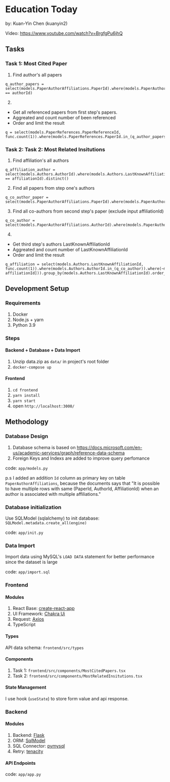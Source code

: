 # Education Today

by: Kuan-Yin Chen (kuanyin2)

Video: https://www.youtube.com/watch?v=BrgfgPu6jhQ

## Tasks 

### Task 1: Most Cited Paper

1. Find author's all papers 
```
q_author_papers = select(models.PaperAuthorAffiliations.PaperId).where(models.PaperAuthorAffiliations.AuthorId == authorId)
```


2. 
- Get all referenced papers from first step's papers.
- Aggreated and count number of been referenced 
- Order and limit the result
```
q = select(models.PaperReferences.PaperReferenceId, func.count(1)).where(models.PaperReferences.PaperId.in_(q_author_papers)).group_by(models.PaperReferences.PaperReferenceId).order_by(func.count(1).desc()).limit(limit)
```

### Task 2: Task 2: Most Related Insitutions

1. Find affiliation's all authors
```
q_affiliation_author = select(models.Authors.AuthorId).where(models.Authors.LastKnownAffiliationId == affiliationId).distinct()
```

2. Find all papers from step one's authors
```
q_co_author_paper = select(models.PaperAuthorAffiliations.PaperId).where(models.PaperAuthorAffiliations.AuthorId.in_(q_affiliation_author)).distinct()
```

3. Find all co-authors from second step's paper (exclude input affiliationId)
```
q_co_author = select(models.PaperAuthorAffiliations.AuthorId).where(models.PaperAuthorAffiliations.PaperId.in_(q_co_author_paper)).where(~models.PaperAuthorAffiliations.AffiliationId.in_([affiliationId])).distinct()
```

4. 
- Get third step's authors LastKnownAffiliationId
- Aggreated and count number of LastKnownAffiliationId
- Order and limit the result
```
q_affiliation = select(models.Authors.LastKnownAffiliationId, func.count(1)).where(models.Authors.AuthorId.in_(q_co_author)).where(~models.Authors.LastKnownAffiliationId.in_([0, affiliationId])).group_by(models.Authors.LastKnownAffiliationId).order_by(func.count(1).desc()).limit(limit)
```

## Development Setup

### Requirements

1. Docker
2. Node.js + yarn
3. Python 3.9

### Steps

#### Backend + Database + Data Import

1. Unzip data.zip as `data/` in project's root folder
2. `docker-compose up`

#### Frontend

1. `cd frontend`
2. `yarn install`
3. `yarn start`
4. open `http://localhost:3000/`

## Methodology

### Database Design

1. Database schema is based on https://docs.microsoft.com/en-us/academic-services/graph/reference-data-schema
2. Foreign Keys and Indexs are added to improve query perfomance

code: `app/models.py`

p.s
I added an addition `Id` column as primary key on table `PaperAuthorAffiliations`, because the documents says that "It is possible to have multiple rows with same (PaperId, AuthorId, AffiliationId) when an author is associated with multiple affiliations."

### Database initialization

Use SQLModel (sqlalchemy) to init database: `SQLModel.metadata.create_all(engine)`

code: `app/init.py`

### Data Import

Import data using MySQL's `LOAD DATA` statement for better performance since the dataset is large

code: `app/import.sql`

### Frontend

#### Modules

1. React Base: [create-react-app](https://github.com/facebook/create-react-app)
2. UI Framework: [Chakra Ui](https://chakra-ui.com/)
3. Request: [Axios](https://github.com/axios/axios)
4. TypeScript

#### Types

API data schema: `frontend/src/types`

#### Components

1. Task 1:  `frontend/src/components/MostCitedPapers.tsx`
2. Task 2: `frontend/src/components/MostRelatedInsitutions.tsx`

#### State Management

I use hook (`useState`) to store form value and api response.

### Backend

#### Modules

1. Backend: [Flask](https://github.com/pallets/flask)
2. ORM: [SqlModel](https://sqlmodel.tiangolo.com/)
3. SQL Connector: [pymysql](https://github.com/PyMySQL/PyMySQL)
4. Retry: [tenacity](https://github.com/jd/tenacity)

#### API Endpoints

code: `app/app.py`

